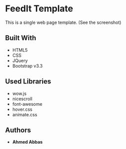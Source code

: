 # FeedIt Template

This is a single web page template. (See the screenshot)

## Built With

* HTML5
* CSS
* JQuery
* Bootstrap v3.3

## Used Libraries

* wow.js
* nicescroll
* font-awesome
* hover.css
* animate.css


## Authors

* **Ahmed Abbas**
